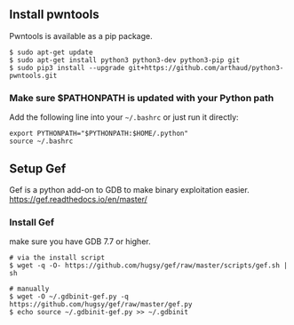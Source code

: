 ## Install pwntools

Pwntools is available as a pip package.
```
$ sudo apt-get update
$ sudo apt-get install python3 python3-dev python3-pip git
$ sudo pip3 install --upgrade git+https://github.com/arthaud/python3-pwntools.git
```   
### Make sure $PATHONPATH is updated with your Python path

Add the following line into your ```~/.bashrc```  or just run it directly:
```
export PYTHONPATH="$PYTHONPATH:$HOME/.python"
source ~/.bashrc
```

## Setup Gef 

Gef is a python add-on to GDB to make binary exploitation easier.
https://gef.readthedocs.io/en/master/

### Install Gef
make sure you have GDB 7.7 or higher.    
```    
# via the install script
$ wget -q -O- https://github.com/hugsy/gef/raw/master/scripts/gef.sh | sh

# manually
$ wget -O ~/.gdbinit-gef.py -q https://github.com/hugsy/gef/raw/master/gef.py
$ echo source ~/.gdbinit-gef.py >> ~/.gdbinit
```    
